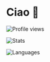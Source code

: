 # Ciao 👋

![Profile views](https://komarev.com/ghpvc/?&color=yellow&style=for-the-badge&username=LRNZ09)

![Stats](https://github-readme-stats.vercel.app/api?username=Fannolo&border_radius=8&count_private=true&custom_title=Stats&include_all_commits=true&show_icons=true&theme=outrun)

![Languages](https://github-readme-stats.vercel.app/api/top-langs/?username=Fannolo&border_radius=8&custom_title=Languages&langs_count=8&layout=compact&theme=outrun)

